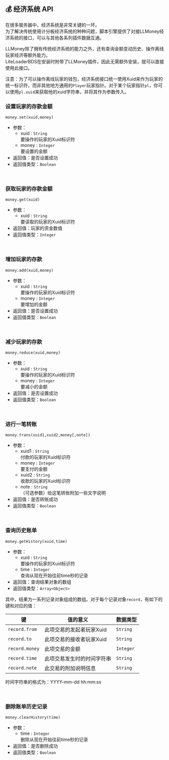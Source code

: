 ## 💰 经济系统 API

在很多服务器中，经济系统是非常关键的一环。  
为了解决传统使用计分板经济系统的种种问题，脚本引擎提供了对接LLMoney经济系统的接口，可以与其他各系列插件数据互通。 

LLMoney除了拥有传统经济系统的能力之外，还有查询金额变动历史、操作离线玩家经济等额外能力。  
LiteLoaderBDS在安装时附带了LLMoney插件，因此无需额外安装，就可以直接使用此接口。 

注意：为了可以操作离线玩家的钱包，经济系统接口统一使用Xuid来作为玩家的统一标识符，而非其他地方通用的`Player`玩家指针。对于某个玩家指针`pl`，你可以使用`pl.xuid`来获取他的xuid字符串，并将其作为参数传入。

### 设置玩家的存款金额

`money.set(xuid,money)`

- 参数：
  - xuid : `String`  
    要操作的玩家的Xuid标识符
  - money : `Integer`  
    要设置的金额  
- 返回值：是否设置成功
- 返回值类型：`Boolean`

<br>

### 获取玩家的存款金额

`money.get(xuid)`

- 参数：
  - xuid : `String`  
    要读取的玩家的Xuid标识符
- 返回值：玩家的资金数值
- 返回值类型：`Integer`

<br>

### 增加玩家的存款

`money.add(xuid,money)`

- 参数：
  - xuid : `String`  
    要操作的玩家的Xuid标识符
  - money : `Integer`  
    要增加的金额  
- 返回值：是否设置成功
- 返回值类型：`Boolean`

<br>

### 减少玩家的存款

`money.reduce(xuid,money)`

- 参数：
  - xuid : `String`  
    要操作的玩家的Xuid标识符
  - money : `Integer`  
    要减小的金额  
- 返回值：是否设置成功
- 返回值类型：`Boolean`

<br>

### 进行一笔转账

`money.trans(xuid1,xuid2,money[,note])`

- 参数：
  - xuid1 : `String`  
    付款的玩家的Xuid标识符
  - money : `Integer`  
    要支付的金额  
  - xuid2 : `String`  
    收款的玩家的Xuid标识符
  - note : `String`  
    （可选参数）给这笔转账附加一些文字说明
- 返回值：是否转账成功
- 返回值类型：`Boolean`

<br>

### 查询历史账单

`money.getHistory(xuid,time)`

- 参数：
  - xuid : `String`  
    要操作的玩家的Xuid标识符
  - time : `Integer`  
    查询从现在开始往前time秒的记录
- 返回值：查询结果对象的数组
- 返回值类型：`Array<Object>`

其中，结果为一系列记录对象组成的数组。对于每个记录对象`record`，有如下的键和对应的值：

| 键             | 值的意义                   | 数据类型  |
| -------------- | -------------------------- | --------- |
| `record.from`  | 此项交易的发起者玩家Xuid   | `String`  |
| `record.to`    | 此项交易的接收者玩家Xuid   | `String`  |
| `record.money` | 此项交易的金额             | `Integer` |
| `record.time`  | 此项交易发生时的时间字符串 | `String`  |
| `record.note`  | 此交易的附加说明信息       | `String`  |

时间字符串的格式为：YYYY-mm-dd hh:mm:ss

<br>

### 删除账单历史记录

`money.clearHistory(time)`

- 参数：
  - time : `Integer`  
    删除从现在开始往前time秒的记录
- 返回值：是否删除成功
- 返回值类型：`Boolean`

<br>